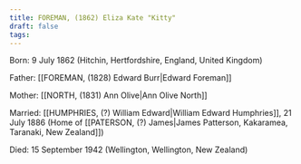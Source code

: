 ```yaml
---
title: FOREMAN, (1862) Eliza Kate "Kitty"
draft: false
tags:
---
```

Born: 9 July 1862 (Hitchin, Hertfordshire, England, United Kingdom)

Father: [[FOREMAN, (1828) Edward Burr|Edward Foreman]]

Mother: [[NORTH, (1831) Ann Olive|Ann Olive North]]

Married: [[HUMPHRIES, (?) William Edward|William Edward Humphries]], 21 July 1886 (Home of [[PATERSON, (?) James|James Patterson, Kakaramea, Taranaki, New Zealand]])

Died: 15 September 1942 (Wellington, Wellington, New Zealand)